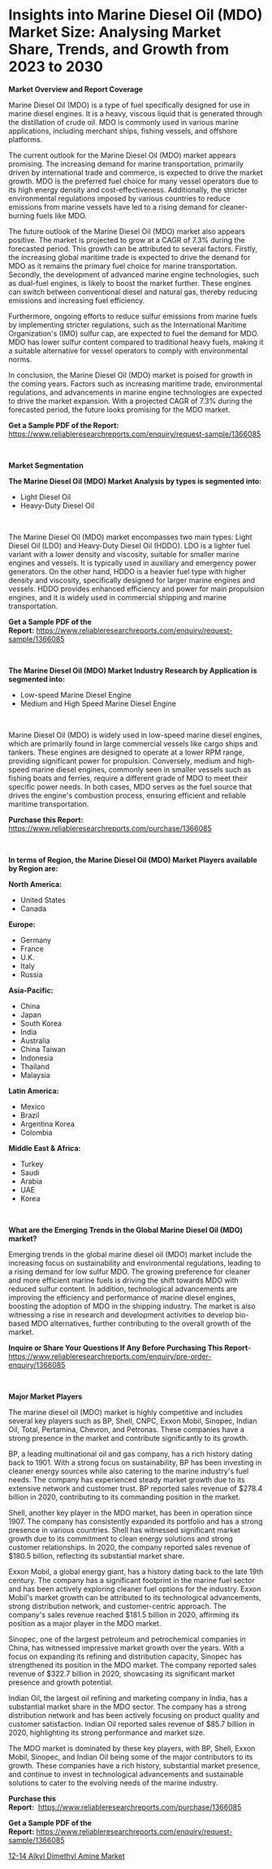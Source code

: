 <p><h1>Insights into Marine Diesel Oil (MDO) Market Size: Analysing Market Share, Trends, and Growth from 2023 to 2030</h1></p><p><strong>Market Overview and Report Coverage</strong></p>
<p><p>Marine Diesel Oil (MDO) is a type of fuel specifically designed for use in marine diesel engines. It is a heavy, viscous liquid that is generated through the distillation of crude oil. MDO is commonly used in various marine applications, including merchant ships, fishing vessels, and offshore platforms.</p><p>The current outlook for the Marine Diesel Oil (MDO) market appears promising. The increasing demand for marine transportation, primarily driven by international trade and commerce, is expected to drive the market growth. MDO is the preferred fuel choice for many vessel operators due to its high energy density and cost-effectiveness. Additionally, the stricter environmental regulations imposed by various countries to reduce emissions from marine vessels have led to a rising demand for cleaner-burning fuels like MDO.</p><p>The future outlook of the Marine Diesel Oil (MDO) market also appears positive. The market is projected to grow at a CAGR of 7.3% during the forecasted period. This growth can be attributed to several factors. Firstly, the increasing global maritime trade is expected to drive the demand for MDO as it remains the primary fuel choice for marine transportation. Secondly, the development of advanced marine engine technologies, such as dual-fuel engines, is likely to boost the market further. These engines can switch between conventional diesel and natural gas, thereby reducing emissions and increasing fuel efficiency.</p><p>Furthermore, ongoing efforts to reduce sulfur emissions from marine fuels by implementing stricter regulations, such as the International Maritime Organization's (IMO) sulfur cap, are expected to fuel the demand for MDO. MDO has lower sulfur content compared to traditional heavy fuels, making it a suitable alternative for vessel operators to comply with environmental norms.</p><p>In conclusion, the Marine Diesel Oil (MDO) market is poised for growth in the coming years. Factors such as increasing maritime trade, environmental regulations, and advancements in marine engine technologies are expected to drive the market expansion. With a projected CAGR of 7.3% during the forecasted period, the future looks promising for the MDO market.</p></p>
<p><strong>Get a Sample PDF of the Report:</strong> <a href="https://www.reliableresearchreports.com/enquiry/request-sample/1366085">https://www.reliableresearchreports.com/enquiry/request-sample/1366085</a></p>
<p>&nbsp;</p>
<p><strong>Market Segmentation</strong></p>
<p><strong>The Marine Diesel Oil (MDO) Market Analysis by types is segmented into:</strong></p>
<p><ul><li>Light Diesel Oil</li><li>Heavy-Duty Diesel Oil</li></ul></p>
<p>&nbsp;</p>
<p><p>The Marine Diesel Oil (MDO) market encompasses two main types: Light Diesel Oil (LDO) and Heavy-Duty Diesel Oil (HDDO). LDO is a lighter fuel variant with a lower density and viscosity, suitable for smaller marine engines and vessels. It is typically used in auxiliary and emergency power generators. On the other hand, HDDO is a heavier fuel type with higher density and viscosity, specifically designed for larger marine engines and vessels. HDDO provides enhanced efficiency and power for main propulsion engines, and it is widely used in commercial shipping and marine transportation.</p></p>
<p><strong>Get a Sample PDF of the Report:</strong>&nbsp;<a href="https://www.reliableresearchreports.com/enquiry/request-sample/1366085">https://www.reliableresearchreports.com/enquiry/request-sample/1366085</a></p>
<p>&nbsp;</p>
<p><strong>The Marine Diesel Oil (MDO) Market Industry Research by Application is segmented into:</strong></p>
<p><ul><li>Low-speed Marine Diesel Engine</li><li>Medium and High Speed Marine Diesel Engine</li></ul></p>
<p>&nbsp;</p>
<p><p>Marine Diesel Oil (MDO) is widely used in low-speed marine diesel engines, which are primarily found in large commercial vessels like cargo ships and tankers. These engines are designed to operate at a lower RPM range, providing significant power for propulsion. Conversely, medium and high-speed marine diesel engines, commonly seen in smaller vessels such as fishing boats and ferries, require a different grade of MDO to meet their specific power needs. In both cases, MDO serves as the fuel source that drives the engine's combustion process, ensuring efficient and reliable maritime transportation.</p></p>
<p><strong>Purchase this Report:</strong>&nbsp; <a href="https://www.reliableresearchreports.com/purchase/1366085">https://www.reliableresearchreports.com/purchase/1366085</a></p>
<p>&nbsp;</p>
<p><strong>In terms of Region, the Marine Diesel Oil (MDO) Market Players available by Region are:</strong></p>
<p>
    <p> <strong> North America: </strong>
        <ul>
            <li>United States</li>
            <li>Canada</li>
        </ul>
        </p> 
    <p> <strong> Europe: </strong>
        <ul>
            <li>Germany</li>
            <li>France</li>
            <li>U.K.</li>
            <li>Italy</li>
            <li>Russia</li>
        </ul>
        </p> 
    <p> <strong> Asia-Pacific: </strong>
        <ul>
            <li>China</li>
            <li>Japan</li>
            <li>South Korea</li>
            <li>India</li>
            <li>Australia</li>
            <li>China Taiwan</li>
            <li>Indonesia</li>
            <li>Thailand</li>
            <li>Malaysia</li>
        </ul>
        </p> 
    <p> <strong> Latin America: </strong>
        <ul>
            <li>Mexico</li>
            <li>Brazil</li>
            <li>Argentina Korea</li>
            <li>Colombia</li>
        </ul>
        </p> 
    <p> <strong> Middle East & Africa: </strong>
        <ul>
            <li>Turkey</li>
            <li>Saudi</li>
            <li>Arabia</li>
            <li>UAE</li>
            <li>Korea</li>
        </ul>
    </p>
    </p>
<p>&nbsp;</p>
<p><strong>What are the Emerging Trends in the Global Marine Diesel Oil (MDO) market?</strong></p>
<p><p>Emerging trends in the global marine diesel oil (MDO) market include the increasing focus on sustainability and environmental regulations, leading to a rising demand for low sulfur MDO. The growing preference for cleaner and more efficient marine fuels is driving the shift towards MDO with reduced sulfur content. In addition, technological advancements are improving the efficiency and performance of marine diesel engines, boosting the adoption of MDO in the shipping industry. The market is also witnessing a rise in research and development activities to develop bio-based MDO alternatives, further contributing to the overall growth of the market.</p></p>
<p><strong>Inquire or Share Your Questions If Any Before Purchasing This Report</strong>- <a href="https://www.reliableresearchreports.com/enquiry/pre-order-enquiry/1366085">https://www.reliableresearchreports.com/enquiry/pre-order-enquiry/1366085</a></p>
<p>&nbsp;</p>
<p><strong>Major Market Players</strong></p>
<p><p>The marine diesel oil (MDO) market is highly competitive and includes several key players such as BP, Shell, CNPC, Exxon Mobil, Sinopec, Indian Oil, Total, Pertamina, Chevron, and Petronas. These companies have a strong presence in the market and contribute significantly to its growth.</p><p>BP, a leading multinational oil and gas company, has a rich history dating back to 1901. With a strong focus on sustainability, BP has been investing in cleaner energy sources while also catering to the marine industry's fuel needs. The company has experienced steady market growth due to its extensive network and customer trust. BP reported sales revenue of $278.4 billion in 2020, contributing to its commanding position in the market.</p><p>Shell, another key player in the MDO market, has been in operation since 1907. The company has consistently expanded its portfolio and has a strong presence in various countries. Shell has witnessed significant market growth due to its commitment to clean energy solutions and strong customer relationships. In 2020, the company reported sales revenue of $180.5 billion, reflecting its substantial market share.</p><p>Exxon Mobil, a global energy giant, has a history dating back to the late 19th century. The company has a significant footprint in the marine fuel sector and has been actively exploring cleaner fuel options for the industry. Exxon Mobil's market growth can be attributed to its technological advancements, strong distribution network, and customer-centric approach. The company's sales revenue reached $181.5 billion in 2020, affirming its position as a major player in the MDO market.</p><p>Sinopec, one of the largest petroleum and petrochemical companies in China, has witnessed impressive market growth over the years. With a focus on expanding its refining and distribution capacity, Sinopec has strengthened its position in the MDO market. The company reported sales revenue of $322.7 billion in 2020, showcasing its significant market presence and growth potential.</p><p>Indian Oil, the largest oil refining and marketing company in India, has a substantial market share in the MDO sector. The company has a strong distribution network and has been actively focusing on product quality and customer satisfaction. Indian Oil reported sales revenue of $85.7 billion in 2020, highlighting its strong performance and market size.</p><p>The MDO market is dominated by these key players, with BP, Shell, Exxon Mobil, Sinopec, and Indian Oil being some of the major contributors to its growth. These companies have a rich history, substantial market presence, and continue to invest in technological advancements and sustainable solutions to cater to the evolving needs of the marine industry.</p></p>
<p><strong>Purchase this Report:</strong>&nbsp;&nbsp;<a href="https://www.reliableresearchreports.com/purchase/1366085">https://www.reliableresearchreports.com/purchase/1366085</a></p>
<p></p>
<p><strong>Get a Sample PDF of the Report:</strong>&nbsp;<a href="https://www.reliableresearchreports.com/enquiry/request-sample/1366085">https://www.reliableresearchreports.com/enquiry/request-sample/1366085</a></p>
<p><p><a href="https://github.com/CliffMedina6/Market-Research-Report-List-2/blob/main/12-14-alkyl-dimethyl-amine-market.md">12-14 Alkyl Dimethyl Amine Market</a></p></p>